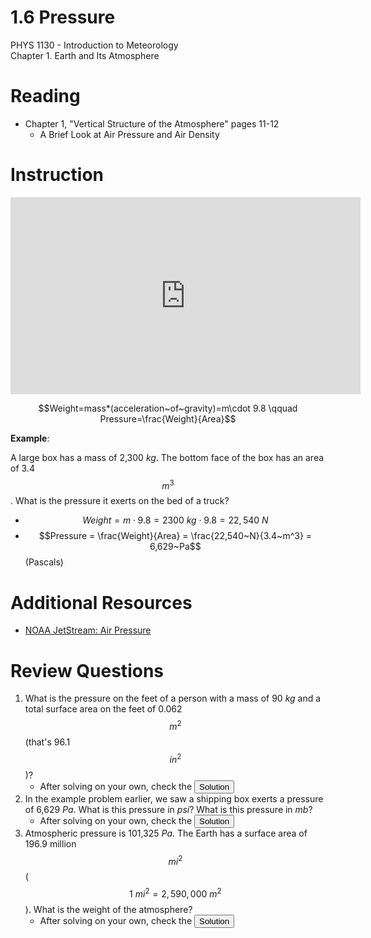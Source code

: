 <head>
<script src="https://polyfill.io/v3/polyfill.min.js?features=es6"></script>
<script id="MathJax-script" async src="https://cdn.jsdelivr.net/npm/mathjax@3/es5/tex-mml-chtml.js"></script>
</head>

# 1.6 Pressure
PHYS 1130 - Introduction to Meteorology<br>
Chapter 1. Earth and Its Atmosphere

# Reading
* Chapter 1, "Vertical Structure of the Atmosphere" pages 11-12
  * A Brief Look at Air Pressure and Air Density

# Instruction
<iframe width="560" height="315" src="https://www.youtube.com/embed/EHKWn_vuZsE?si=6Ld8MUChFQut5YJ1" title="YouTube video player" frameborder="0" allow="accelerometer; autoplay; clipboard-write; encrypted-media; gyroscope; picture-in-picture; web-share" referrerpolicy="strict-origin-when-cross-origin" allowfullscreen></iframe>

$$Weight=mass*(acceleration~of~gravity)=m\cdot 9.8 \qquad Pressure=\frac{Weight}{Area}$$

__Example__:

A large box has a mass of 2,300 *kg*. The bottom face of the box has an area of 3.4 $$m^3$$. What is the pressure it exerts on the bed of a truck?
* $$Weight = m\cdot 9.8 = 2300~kg\cdot 9.8 = 22,540~N$$
* $$Pressure = \frac{Weight}{Area} = \frac{22,540~N}{3.4~m^3} = 6,629~Pa$$ (Pascals)

# Additional Resources
* [NOAA JetStream: Air Pressure](https://www.noaa.gov/jetstream/atmosphere/air-pressure)

# Review Questions
1. What is the pressure on the feet of a person with a mass of 90 *kg* and a total surface area on the feet of 0.062 $$m^2$$ (that's 96.1 $$in^2$$)?
    * After solving on your own, check the <button popovertarget="Question_1">Solution</button>
2. In the example problem earlier, we saw a shipping box exerts a pressure of 6,629 *Pa*. What is this pressure in *psi*? What is this pressure in *mb*?
    * After solving on your own, check the <button popovertarget="Question_2">Solution</button>
3. Atmospheric pressure is 101,325 *Pa*. The Earth has a surface area of 196.9 million $$mi^2$$ ($$1~mi^2 = 2,590,000~m^2$$). What is the weight of the atmosphere?
    * After solving on your own, check the <button popovertarget="Question_3">Solution</button>

<div popover id="Question_1">

## Question 1.6.1
1. What is the pressure on the feet of a person with a mass of 90 *kg* and a total surface area on the feet of 0.062 $$m^2$$?

$$Weight = m\cdot 9.8 = 90~kg\cdot 9.8 = 882~N$$

$$Pressure = \frac{Weight}{Area} = \frac{882~N}{0.062~m^2} = 14,226~Pa$$

<center><button popovertarget="Question_1" popovertargetaction="hide">Close</button></center>
</div>

<div popover id="Question_2">

## Question 1.6.2
2. In the example problem earlier, we saw a shipping box exerts a pressure of 6,629 *Pa*. What is this pressure in *psi*? What is this pressure in *mb*?

To convert units:
1. Find an equality between current and desired units
2. Multiply current number by the part of equality with desired unit, divide by other part with current unit

$$6,629~Pa\cdot\frac{14.7~psi}{101,325~Pa} = 6,629\frac{14.7~psi}{101,325} = 0.962~psi$$

So that is a weight of 0.962 pounds (lbs) by every square inch of the shipping box.

$$6,629~Pa\cdot\frac{1013.25~mb}{101,325~Pa} = 66.29~mb$$

<center><button popovertarget="Question_2" popovertargetaction="hide">Close</button></center>
</div>

<div popover id="Question_3">

## Question 1.6.3
3. Atmospheric pressure is 101,325 *Pa*. The Earth has a surface area of 196.9 million $$mi^2$$ ($$1~mi^2 = 2,590,000~m^2$$). What is the weight of the atmosphere?

$$Area = 196,900,000~mi^2\cdot\frac{2,590,000~m^2}{1~mi^2} = 510,000,000,000,000~m^2$$

$$Pressure = \frac{Weight}{Area} \qquad\to\qquad Weight = Pressure\cdot Area$$

$$Pressure = 101,325~Pa \cdot 510,000,000,000,000~m^2 = 51,700,000,000,000,000,000~N$$

(Your calculator likely says 5.17E19. That is 5.17 * 10,000,000,000,000,000,000 (that's 19 0's).)

That is 51.7 quintillion Newtons, or 11.24 quintillion pounds, or 5.62 quadrillion tons! Our atmosphere is really heavy!

<center><button popovertarget="Question_3" popovertargetaction="hide">Close</button></center>
</div>